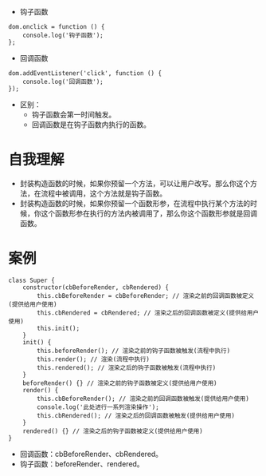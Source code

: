 * 钩子函数
```
dom.onclick = function () {
    console.log('钩子函数');
};
```
* 回调函数
```
dom.addEventListener('click', function () {
    console.log('回调函数');
});
```

* 区别：
    - 钩子函数会第一时间触发。
    - 回调函数是在钩子函数内执行的函数。

# 自我理解
* 封装构造函数的时候，如果你预留一个方法，可以让用户改写。那么你这个方法，在流程中被调用，这个方法就是钩子函数。
* 封装构造函数的时候，如果你预留一个函数形参，在流程中执行某个方法的时候，你这个函数形参在执行的方法内被调用了，那么你这个函数形参就是回调函数。

# 案例
```
class Super {
    constructor(cbBeforeRender, cbRendered) {
        this.cbBeforeRender = cbBeforeRender; // 渲染之前的回调函数被定义(提供给用户使用)
        this.cbRendered = cbRendered; // 渲染之后的回调函数被定义(提供给用户使用)
        this.init();
    }
    init() {
        this.beforeRender(); // 渲染之前的钩子函数被触发(流程中执行)
        this.render(); // 渲染(流程中执行)
        this.rendered(); // 渲染之后的钩子函数被触发(流程中执行)
    }
    beforeRender() {} // 渲染之前的钩子函数被定义(提供给用户使用)
    render() {
        this.cbBeforeRender(); // 渲染之前的回调函数被触发(提供给用户使用)
        console.log('此处进行一系列渲染操作');
        this.cbRendered(); // 渲染之后的回调函数被触发(提供给用户使用)
    }
    rendered() {} // 渲染之后的钩子函数被定义(提供给用户使用)
}
```
* 回调函数：cbBeforeRender、cbRendered。
* 钩子函数：beforeRender、rendered。
